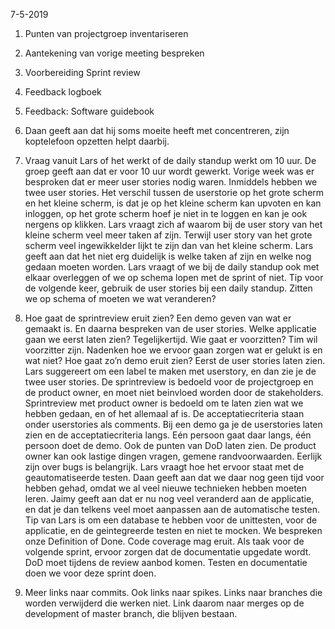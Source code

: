7-5-2019
1.	Punten van projectgroep inventariseren
2.	Aantekening van vorige meeting bespreken
3.	Voorbereiding Sprint review
4.	Feedback logboek
5.	Feedback: Software guidebook


1. Daan geeft aan dat hij soms moeite heeft met concentreren, zijn koptelefoon opzetten helpt daarbij.
2. Vraag vanuit Lars of het werkt of de daily standup werkt om 10 uur. De groep geeft aan dat er voor 10 uur wordt gewerkt. 
Vorige week was er besproken dat er meer user stories nodig waren. Inmiddels hebben we twee user stories. Het verschil tussen de userstorie op het grote scherm en het kleine scherm, is dat je op het kleine scherm kan upvoten en kan inloggen, op het grote scherm hoef je niet in te loggen en kan je ook nergens op klikken.
Lars vraagt zich af waarom bij de user story van het kleine scherm veel meer taken af zijn. Terwijl user story van het grote scherm veel ingewikkelder lijkt te zijn dan van het kleine scherm.
Lars geeft aan dat het niet erg duidelijk is welke taken af zijn en welke nog gedaan moeten worden.
Lars vraagt of we bij de daily standup ook met elkaar overleggen of we op schema lopen met de sprint of niet. Tip voor de volgende keer, gebruik de user stories bij een daily standup. Zitten we op schema of moeten we wat veranderen?
3. Hoe gaat de sprintreview eruit zien? Een demo geven van wat er gemaakt is. En daarna bespreken van de user stories. 
Welke applicatie gaan we eerst laten zien? Tegelijkertijd. Wie gaat er voorzitten? Tim wil voorzitter zijn. Nadenken hoe we ervoor gaan zorgen wat er gelukt is en wat niet?
Hoe gaat zo’n demo eruit zien? Eerst de user stories laten zien. Lars suggereert om een label te maken met userstory, en dan zie je de twee user stories. 
De sprintreview is bedoeld voor de projectgroep en de product owner, en moet niet beinvloed worden door de stakeholders.
Sprintreview met product owner is bedoeld om te laten zien wat we hebben gedaan, en of het allemaal af is. 
De acceptatiecriteria staan onder userstories als comments. Bij een demo ga je de userstories laten zien en de acceptatiecriteria langs. Eén persoon gaat daar langs, één persoon doet de demo. Ook de punten van DoD laten zien. 
De product owner kan ook lastige dingen vragen, gemene randvoorwaarden. Eerlijk zijn over bugs is belangrijk.
Lars vraagt hoe het ervoor staat met de geautomatiseerde testen. Daan geeft aan dat we daar nog geen tijd voor hebben gehad, omdat we al veel nieuwe technieken hebben moeten leren.
Jaimy geeft aan dat er nu nog veel veranderd aan de applicatie, en dat je dan telkens veel moet aanpassen aan de automatische testen. 
Tip van Lars is om een database te hebben voor de unittesten, voor de applicatie, en de geintegreerde testen en niet te mocken.
We bespreken onze Definition of Done. Code coverage mag eruit. Als taak voor de volgende sprint, ervoor zorgen dat de documentatie upgedate wordt. DoD moet tijdens de review aanbod komen.
Testen en documentatie doen we voor deze sprint doen.
4. Meer links naar commits. Ook links naar spikes. Links naar branches die worden verwijderd die werken niet. Link daarom naar merges op de development of master branch, die blijven bestaan. 



